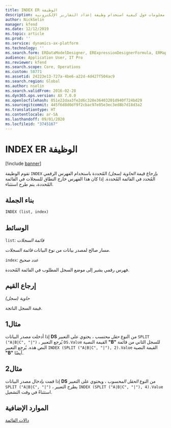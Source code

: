 ```yaml
---
title: INDEX ER الوظيفة
description: يوفر هذا الموضوع معلومات حول كيفية استخدام وظيفة إعداد التقارير الإلكترونية INDEX (ER).
author: NickSelin
manager: kfend
ms.date: 12/12/2019
ms.topic: article
ms.prod: ''
ms.service: dynamics-ax-platform
ms.technology: ''
ms.search.form: ERDataModelDesigner, ERExpressionDesignerFormula, ERMappedFormatDesigner, ERModelMappingDesigner
audience: Application User, IT Pro
ms.reviewer: kfend
ms.search.scope: Core, Operations
ms.custom: 58771
ms.assetid: 24223e13-727a-4be6-a22d-4d427f504ac9
ms.search.region: Global
ms.author: nselin
ms.search.validFrom: 2016-02-28
ms.dyn365.ops.version: AX 7.0.0
ms.openlocfilehash: 051e22daa3fe2d6c328e36403201d940f724bd29
ms.sourcegitcommit: 445f6d8d0df9f2cbac97e85e3ec3ed8b7d18d3a2
ms.translationtype: HT
ms.contentlocale: ar-SA
ms.lasthandoff: 09/01/2020
ms.locfileid: "3745167"
---
```

# <a name="index-er-function"></a>INDEX ER الوظيفة

[!include [banner](../includes/banner.md)]

تقوم الوظيفة `INDEX` بإرجاع قيمة *الحاوية (سجل)* المُحددة باستخدام الفهرس الرقمي المُحدد في القائمة المُحددة. إذا كان هذا الفهرس خارج النطاق للسجلات في القائمة المُحددة، يتم طرح استثناء.

## <a name="syntax"></a>بناء الجملة

```vb
INDEX (list, index)
```

## <a name="arguments"></a>الوسائط

`list`: *قائمة السجلات*

مسار صالح لمصدر بيانات من نوع البيانات *قائمة السجلات*.

`index`: *عدد صحيح*

فهرس رقمي يشير إلى موضع السجل المطلوب في القائمة المُحددة.

## <a name="return-values"></a>إرجاع القيم

*حاوية (سجل)*

قيمة السجل الناتجة.

## <a name="example-1"></a>مثال1

إذا أدخلت مصدر البيانات **DS** من النوع *حقل محتسب* ، يحتوي على التعبير `SPLIT ("A|B|C", "|")` ، يُرجع التعبير `DS.Value` القيمة النصية **"B"** للسجل الثاني من قائمة النص هذه. يُرجع التعبير `INDEX (SPLIT ("A|B|C", "|"), 2).Value` القيمة النصية **"B"** أيضًا.

## <a name="example-2"></a>مثال2

إذا قمت بإدخال مصدر البيانات **DS** من النوع *الحقل المحسوب* ، ويحتوي على التعبير `SPLIT ("A|B|C", "|")` ، يطرح التعبير `INDEX (SPLIT ("A|B|C", "|"), 4).Value` استثناءً في وقت التشغيل.

## <a name="additional-resources"></a>الموارد الإضافية

[دالات القائمة](er-functions-category-list.md)
